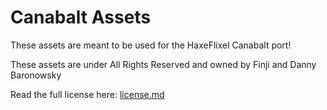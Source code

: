 # Canabalt Assets

These assets are meant to be used for the HaxeFlixel Canabalt port!

These assets are under All Rights Reserved and owned by Finji and Danny Baronowsky

Read the full license here: [license.md](license.md)
